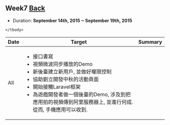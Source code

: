 ## Week7	[Back](./../summary.md)

* Duration: **September 14th, 2015 ~ September 19th, 2015**

<table>
	<thead>
		<th scope="col">Date</th>
		<th scope="col">Target</th>
		<th scope="col">Summary</th>
	</thead>
	<tbody>
		<tr>
			<td>All</td>
			<td>
				<ul>
					<li>接口書寫</li>
					<li>視頻微波同步播放的Demo</li>
					<li>新後臺建立新用戶, 並做好權限控制</li>
					<li>協助劉立開發中秋的活動頁面</li>
					<li>開始接觸Laravel框架</li>
					<li>為遊戲開發者做一個後臺的Demo, 涉及到把應用拍的視頻傳到阿里服務器上, 並進行何成. 從而, 手機應用可以收到.</li>
				</ul>
			</td>
			<td>
				<ul>
				</ul>
			</td>
		</tr>
	
	</tbody>
</table>

